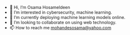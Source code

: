 - 👋 Hi, I’m Osama Hosameldeen
- 👀 I’m interested in cybersecurity, machine learning.
- 🌱 I’m currently deploying machine learning models online.
- 💞️ I’m looking to collaborate on using web technology. 
- 📫 How to reach me mohandesosama@yahoo.com

<!---
mohandesosama/mohandesosama is a ✨ special ✨ repository because its `README.md` (this file) appears on your GitHub profile.
You can click the Preview link to take a look at your changes.
--->
